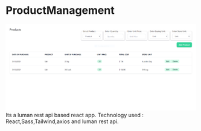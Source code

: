 # ProductManagement
![alt text](https://github.com/Freeman1997/ProductManagement/blob/master/ProductManagement.PNG?raw=true)
Its a luman rest api based react app.
Technology used : React,Sass,Tailwind,axios and luman rest api.
